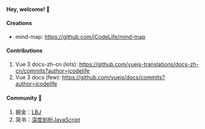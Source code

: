 

<!--
<img align="right" src="https://github-readme-stats.vercel.app/api?username=jCodelife&show_icons=true&icon_color=f66f6a&text_color=5e7ce0&bg_color=ffffff&hide_title=false" /> 
-->

#### Hey, welcome! 👋 

#### Creations
- mind-map: https://github.com/jCodeLife/mind-map

#### Contributions
1. Vue 3 docs-zh-cn (lots): https://github.com/vuejs-translations/docs-zh-cn/commits?author=jcodelife
2. Vue 3 docs (few): https://github.com/vuejs/docs/commits?author=jcodelife

<!--
###### 🔭 开源项目[vue-ui]()
-->

#### Community 🌱
1. 掘金：[LBJ](https://juejin.cn/user/3957856403462989/posts) 
2. 简书：[深度剖析JavaScript](https://www.jianshu.com/u/851bd01f6233)



<!--
**jCodeLife/jCodeLife** is a ✨ _special_ ✨ repository because its `README.md` (this file) appears on your GitHub profile.

Here are some ideas to get you started:

- 🔭 I’m currently working on ...
- 🌱 I’m currently learning ...
- 👯 I’m looking to collaborate on ...
- 🤔 I’m looking for help with ...
- 💬 Ask me about ...
- 📫 How to reach me: ...
- 😄 Pronouns: ...
- ⚡ Fun fact: ...
-->
